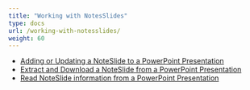 ```yaml
---
title: "Working with NotesSlides"
type: docs
url: /working-with-notesslides/
weight: 60
---
```


- [Adding or Updating a NoteSlide to a PowerPoint Presentation](/adding-or-updating-a-noteslide-to-a-powerpoint-presentation/)
- [Extract and Download a NoteSlide from a PowerPoint Presentation](/extract-and-download-a-noteslide-from-a-powerpoint-presentation/)
- [Read NoteSlide information from a PowerPoint Presentation](/read-noteslide-information-from-a-powerpoint-presentation/)

